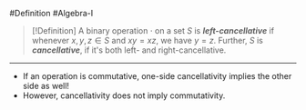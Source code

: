 #Definition #Algebra-I 
> [!Definition]
> A binary operation $\cdot$ on a set $S$ is ***left-cancellative*** if whenever $x,y,z\in S$ and $xy=xz$, we have $y=z$. Further, $S$ is ***cancellative***, if it's both left- and right-cancellative.
---
- If an operation is commutative, one-side cancellativity implies the other side as well!
- However, cancellativity does not imply commutativity.
